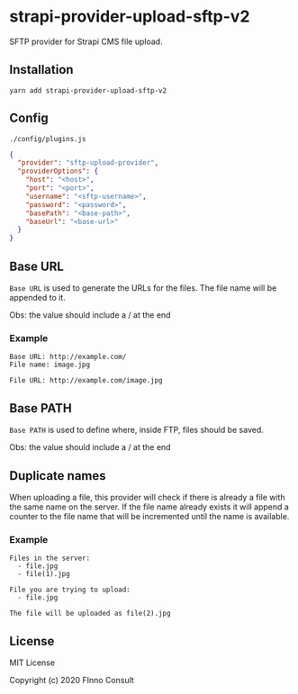 # strapi-provider-upload-sftp-v2

SFTP provider for Strapi CMS file upload.

## Installation

```
yarn add strapi-provider-upload-sftp-v2
```

## Config

`./config/plugins.js`

```json
{
  "provider": "sftp-upload-provider",
  "providerOptions": {
    "host": "<host>",
    "port": "<port>",
    "username": "<sftp-username>",
    "password": "<password>",
    "basePath": "<base-path>",
    "baseUrl": "<base-url>"
  }
}
```

## Base URL
`Base URL` is used to generate the URLs for the files. The file name will be appended to it.

Obs: the value should include a / at the end

### Example
```
Base URL: http://example.com/
File name: image.jpg

File URL: http://example.com/image.jpg
```

## Base PATH
`Base PATH` is used to define where, inside FTP, files should be saved.

Obs: the value should include a / at the end

## Duplicate names
When uploading a file, this provider will check if there is already a file with the same name on the server. If the file name already exists it will append a counter to the file name that will be incremented until the name is available.

### Example
```
Files in the server:
  - file.jpg
  - file(1).jpg

File you are trying to upload:
  - file.jpg

The file will be uploaded as file(2).jpg
```

## License

MIT License

Copyright (c) 2020 FInno Consult
